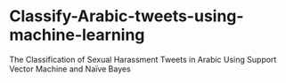 # Classify-Arabic-tweets-using-machine-learning
The Classification of Sexual Harassment Tweets in Arabic Using Support Vector Machine and Naïve Bayes
